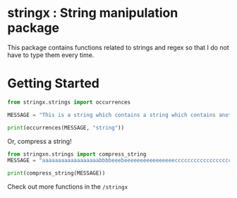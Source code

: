# stringx : String manipulation package
This package contains functions related to strings and regex so that I do not have to type them every time. 

# Getting Started
```py
from stringx.strings import occurrences

MESSAGE = "This is a string which contains a string which contains another string and string? Is it a string?"

print(occurrences(MESSAGE, "string"))
```

Or, compress a string!

```py
from stringxn.strings import compress_string
MESSAGE = "aaaaaaaaaaaaaaaaaabbbbeeebeeeeeeeeeeeeeeeeccccccccccccccccccc"

print(compress_string(MESSAGE))
```

Check out more functions in the `/stringx`
